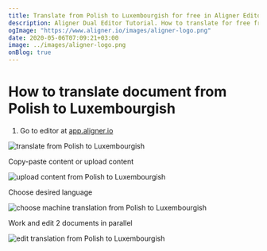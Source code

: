 ```yaml
---
title: Translate from Polish to Luxembourgish for free in Aligner Editor
description: Aligner Dual Editor Tutorial. How to translate for free from Polish to Luxembourgish. Aligner is multilingual document management platform. 
ogImage: "https://www.aligner.io/images/aligner-logo.png"
date: 2020-05-06T07:09:21+03:00
image: ../images/aligner-logo.png
onBlog: true
---
```


# How to translate document from Polish to Luxembourgish

1. Go to editor at [app.aligner.io](https://app.aligner.io "Aligner App web page")

![translate from Polish to Luxembourgish](../aligner-blank-editor.png "translate from Polish to Luxembourgish")

Copy-paste content or upload content

![upload content from Polish to Luxembourgish](../aligner-uploaded-document.png "upload content from Polish to Luxembourgish")

Choose desired language

![choose machine translation from Polish to Luxembourgish](../aligner-language-dropdown.png "choose machine translation from Polish to Luxembourgish")

Work and edit 2 documents in parallel

![edit translation from Polish to Luxembourgish](../aligner-double-sitded-editor.png "edit translation from Polish to Luxembourgish")

